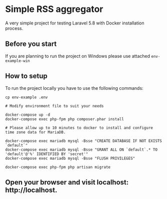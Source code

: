 # Simple RSS aggregator

A very simple project for testing Laravel 5.8 with Docker installation process.

## Before you start

If you are planning to run the project on Windows please use attached `env-example-win`

## How to setup

To run the project locally you have to use the following commands:

```
cp env-example .env

# Modify environment file to suit your needs

docker-compose up -d
docker-compose exec php-fpm php composer.phar install

# Please allow up to 10 minutes to docker to install and configure time zone data for MariaDB.

docker-compose exec mariadb mysql -Bsse "CREATE DATABASE IF NOT EXISTS `default`"
docker-compose exec mariadb mysql -Bsse "GRANT ALL ON `default`.* TO 'default'@'%' IDENTIFIED BY 'secret'"
docker-compose exec mariadb mysql -Bsse "FLUSH PRIVILEGES"

docker-compose exec php-fpm php artisan migrate
```

## Open your browser and visit localhost: http://localhost.